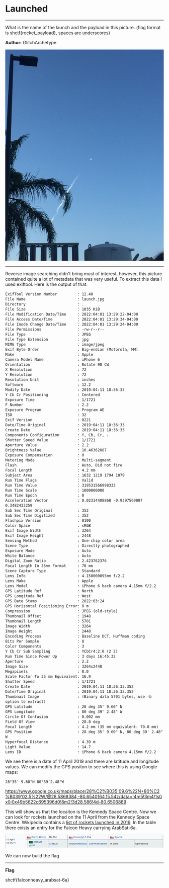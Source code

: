 # Launched
- - -
What is the name of the launch and the payload in this picture. (flag format is shctf{rocket_payload}, spaces are underscores)

**Author:** GlitchArchetype

![](https://github.com/TheArchPirate/ctf-writeups/blob/main/Space-Heroes/images/launch.jpg?raw=true)

- - -

Reverse image searching didn't bring must of interest, however, this picture contained quite a lot of metadata that was very useful. To extract this data I used exiftool. Here is the output of that:

```
ExifTool Version Number         : 12.40
File Name                       : launch.jpg
Directory                       : .
File Size                       : 1035 KiB
File Modification Date/Time     : 2022:04:01 13:29:22-04:00
File Access Date/Time           : 2022:04:01 13:29:34-04:00
File Inode Change Date/Time     : 2022:04:01 13:29:24-04:00
File Permissions                : -rw-r--r--
File Type                       : JPEG
File Type Extension             : jpg
MIME Type                       : image/jpeg
Exif Byte Order                 : Big-endian (Motorola, MM)
Make                            : Apple
Camera Model Name               : iPhone 6
Orientation                     : Rotate 90 CW
X Resolution                    : 72
Y Resolution                    : 72
Resolution Unit                 : inches
Software                        : 12.2
Modify Date                     : 2019:04:11 18:36:33
Y Cb Cr Positioning             : Centered
Exposure Time                   : 1/1721
F Number                        : 2.2
Exposure Program                : Program AE
ISO                             : 32
Exif Version                    : 0221
Date/Time Original              : 2019:04:11 18:36:33
Create Date                     : 2019:04:11 18:36:33
Components Configuration        : Y, Cb, Cr, -
Shutter Speed Value             : 1/1721
Aperture Value                  : 2.2
Brightness Value                : 10.46362087
Exposure Compensation           : 0
Metering Mode                   : Multi-segment
Flash                           : Auto, Did not fire
Focal Length                    : 4.2 mm
Subject Area                    : 1632 1219 1794 1079
Run Time Flags                  : Valid
Run Time Value                  : 319531566998333
Run Time Scale                  : 1000000000
Run Time Epoch                  : 0
Acceleration Vector             : 0.02314408868 -0.9397569887 0.3482433259
Sub Sec Time Original           : 352
Sub Sec Time Digitized          : 352
Flashpix Version                : 0100
Color Space                     : sRGB
Exif Image Width                : 3264
Exif Image Height               : 2448
Sensing Method                  : One-chip color area
Scene Type                      : Directly photographed
Exposure Mode                   : Auto
White Balance                   : Auto
Digital Zoom Ratio              : 2.423762376
Focal Length In 35mm Format     : 70 mm
Scene Capture Type              : Standard
Lens Info                       : 4.150000095mm f/2.2
Lens Make                       : Apple
Lens Model                      : iPhone 6 back camera 4.15mm f/2.2
GPS Latitude Ref                : North
GPS Longitude Ref               : West
GPS Date Stamp                  : 2022:03:24
GPS Horizontal Positioning Error: 0 m
Compression                     : JPEG (old-style)
Thumbnail Offset                : 1948
Thumbnail Length                : 5701
Image Width                     : 3264
Image Height                    : 2448
Encoding Process                : Baseline DCT, Huffman coding
Bits Per Sample                 : 8
Color Components                : 3
Y Cb Cr Sub Sampling            : YCbCr4:2:0 (2 2)
Run Time Since Power Up         : 3 days 16:45:32
Aperture                        : 2.2
Image Size                      : 3264x2448
Megapixels                      : 8.0
Scale Factor To 35 mm Equivalent: 16.9
Shutter Speed                   : 1/1721
Create Date                     : 2019:04:11 18:36:33.352
Date/Time Original              : 2019:04:11 18:36:33.352
Thumbnail Image                 : (Binary data 5701 bytes, use -b option to extract)
GPS Latitude                    : 28 deg 35' 9.60" N
GPS Longitude                   : 80 deg 39' 2.48" W
Circle Of Confusion             : 0.002 mm
Field Of View                   : 28.8 deg
Focal Length                    : 4.2 mm (35 mm equivalent: 70.0 mm)
GPS Position                    : 28 deg 35' 9.60" N, 80 deg 39' 2.48" W
Hyperfocal Distance             : 4.39 m
Light Value                     : 14.7
Lens ID                         : iPhone 6 back camera 4.15mm f/2.2

```

We see there is a date of 11 April 2019 and there are latitude and longitude values. We can modify the GPS positon to see where this is using Google maps:

```
28°35' 9.60"N 80°39'2.48"W
```

https://www.google.co.uk/maps/place/28%C2%B035'09.6%22N+80%C2%B039'02.5%22W/@28.5868384,-80.6540164,15.54z/data=!4m5!3m4!1s0x0:0x49b5622c695396d0!8m2!3d28.586!4d-80.6506889

This will show us that the locaiton is the Kennedy Space Centre. Now we can look for rockets launched on the 11 April from the Kennedy Space Centre. Wikipedia contains a [list of rockets launched in 2019](https://en.wikipedia.org/wiki/2019_in_spaceflight). In the table there exists an entry for the Falcon Heavy carrying ArabSat-6a.

![](https://github.com/TheArchPirate/ctf-writeups/blob/main/Space-Heroes/images/flacon-heavy-2019.png?raw=true)

We can now build the flag

- - -

**Flag**

shctf{falconheavy_arabsat-6a}
